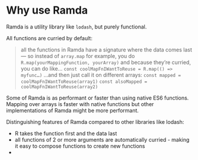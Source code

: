 # Why use Ramda

Ramda is a utility library like `lodash`, but purely functional.

All functions are curried by default:

> all the functions in Ramda have a signature where the data comes last — so instead of `array.map` for example, you do `R.map(yourMappingFunction, yourArray)`
> and because they’re curried, you can do like…
> `const coolMapFnIWantToReuse = R.map(() => myfunc…)`
> …and then just call it on different arrays:
> `const mapped = coolMapFnIWantToReuse(array1)`
> `const alsoMapped = coolMapFnIWantToReuse(array2)`

Some of Ramda is as performant or faster than using native ES6 functions. Mapping over arrays is faster with native functions but other implementations of Ramda might be more performant.

Distinguishing features of Ramda compared to other libraries like lodash:

* R takes the function first and the data last
* all functions of 2 or more arguments are automatically curried - making it easy to compose functions to create new functions
* 